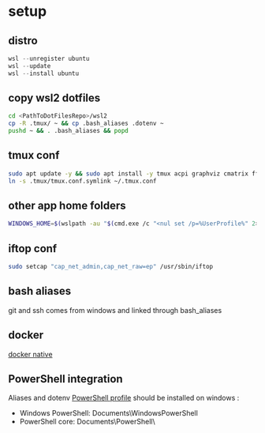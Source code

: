 # setup

## distro
```powershell
wsl --unregister ubuntu
wsl --update
wsl --install ubuntu
```

## copy wsl2 dotfiles
```bash
cd <PathToDotFilesRepo>/wsl2
cp -R .tmux/ ~ && cp .bash_aliases .dotenv ~
pushd ~ && . .bash_aliases && popd
```

## tmux conf
```bash
sudo apt update -y && sudo apt install -y tmux acpi graphviz cmatrix ffmpeg iftop btop
ln -s .tmux/tmux.conf.symlink ~/.tmux.conf
```

## other app home folders
```bash
WINDOWS_HOME=$(wslpath -au "$(cmd.exe /c "<nul set /p=%UserProfile%" 2>/dev/null)") && ln -s $WINDOWS_HOME/.aws ~/.aws && ln -s $WINDOWS_HOME/.azure ~/.azure && mkdir -p .config && mkdir -p ~/.config && ln -s $WINDOWS_HOME/.config/gcloud ~/.config/gcloud
```

## iftop conf
```bash
sudo setcap "cap_net_admin,cap_net_raw=ep" /usr/sbin/iftop
```

## bash aliases
git and ssh comes from windows and linked through bash_aliases

## docker
[docker native](./docker/README.md#native)

## PowerShell integration
Aliases and dotenv [PowerShell profile](./Microsoft.PowerShell_profile.ps1) should be installed on windows :

- Windows PowerShell: Documents\WindowsPowerShell
- PowerShell core: Documents\PowerShell\